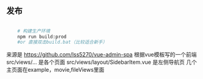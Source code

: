 
## 发布
```bash
  
    # 构建生产环境
    npm run build:prod
    #or 直接双击build.bat（比较适合新手）
```


来源是 https://github.com/lss5270/vue-admin-spa
根据vue模板写的一个前端
src/views/... 是各个页面
src/views/layout/SidebarItem.vue 是左侧导航页
几个主页面在example，movie,fileViews里面
